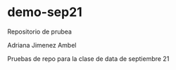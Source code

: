 # demo-sep21
Repositorio de prubea

Adriana Jimenez Ambel

Pruebas de repo para la clase de data de septiembre 21

